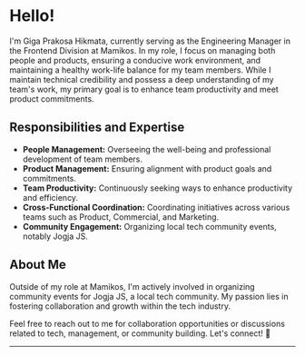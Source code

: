 # Hello!

I'm Giga Prakosa Hikmata, currently serving as the Engineering Manager in the Frontend Division at Mamikos. In my role, I focus on managing both people and products, ensuring a conducive work environment, and maintaining a healthy work-life balance for my team members. While I maintain technical credibility and possess a deep understanding of my team's work, my primary goal is to enhance team productivity and meet product commitments.

## Responsibilities and Expertise

- **People Management:** Overseeing the well-being and professional development of team members.
- **Product Management:** Ensuring alignment with product goals and commitments.
- **Team Productivity:** Continuously seeking ways to enhance productivity and efficiency.
- **Cross-Functional Coordination:** Coordinating initiatives across various teams such as Product, Commercial, and Marketing.
- **Community Engagement:** Organizing local tech community events, notably Jogja JS.

## About Me

Outside of my role at Mamikos, I'm actively involved in organizing community events for Jogja JS, a local tech community. My passion lies in fostering collaboration and growth within the tech industry.

Feel free to reach out to me for collaboration opportunities or discussions related to tech, management, or community building. Let's connect! 🚀

--- 

